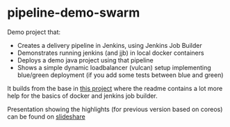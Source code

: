 # pipeline-demo-swarm

Demo project that:
- Creates a delivery pipeline in Jenkins, using Jenkins Job Builder
- Demonstrates running jenkins (and jjb) in local docker containers
- Deploys a demo java project using that pipeline
- Shows a simple dynamic loadbalancer (vulcan) setup implementing blue/green deployment (if you add some tests between blue and green)

It builds from the base in [this project](https://github.com/wouterla/workshop-docker-jenkins) where the readme
contains a lot more help for the basics of docker and jenkins job builder.

Presentation showing the highlights (for previous version based on coreos) can be found on [slideshare](http://www.slideshare.net/wouterla/demo-coreosjenkins)
